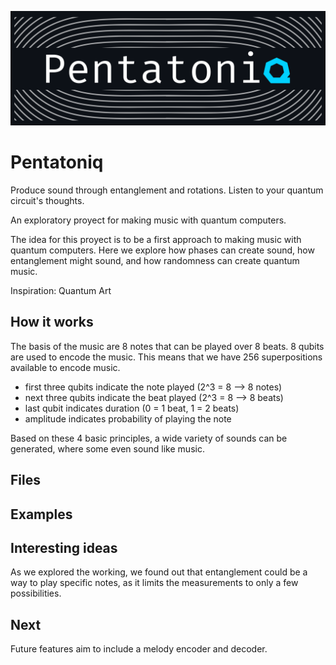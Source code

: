 ![pentatoniq logo](/media/logo2.png)

# Pentatoniq

Produce sound through entanglement and rotations. Listen to your quantum circuit's thoughts.

An exploratory proyect for making music with quantum computers.

The idea for this proyect is to be a first approach to making music with quantum computers. Here we explore how phases can create sound, how entanglement might sound, and how randomness can create quantum music.

Inspiration: Quantum Art

## How it works

The basis of the music are 8 notes that can be played over 8 beats.
8 qubits are used to encode the music.
This means that we have 256 superpositions available to encode music.

- first three qubits indicate the note played (2^3 = 8 --> 8 notes)
- next three qubits indicate the beat played (2^3 = 8 --> 8 beats)
- last qubit indicates duration (0 = 1 beat, 1 = 2 beats)
- amplitude indicates probability of playing the note

Based on these 4 basic principles, a wide variety of sounds can be generated, where some even sound like music.

## Files

## Examples

## Interesting ideas

As we explored the working, we found out that entanglement could be a way to play specific notes, as it limits the measurements to only a few possibilities.

## Next

Future features aim to include a melody encoder and decoder.
